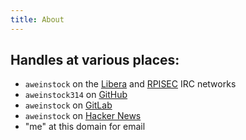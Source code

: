 ```yaml
---
title: About
---
```

## Handles at various places:
- `aweinstock` on the [Libera](ircs://irc.libera.chat) and [RPISEC](irc://irc.rpis.ec) IRC networks
- `aweinstock314` on [GitHub](https://github.com/aweinstock314)
- `aweinstock` on [GitLab](https://gitlab.com/aweinstock)
- `aweinstock` on [Hacker News](https://news.ycombinator.com/user?id=aweinstock)
- "me" at this domain for email

